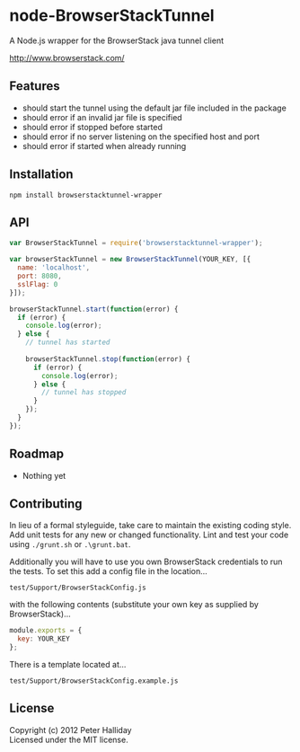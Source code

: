 node-BrowserStackTunnel
=========

A Node.js wrapper for the BrowserStack java tunnel client

http://www.browserstack.com/

## Features

- should start the tunnel using the default jar file included in the package
- should error if an invalid jar file is specified
- should error if stopped before started
- should error if no server listening on the specified host and port
- should error if started when already running

## Installation

```
npm install browserstacktunnel-wrapper
```

## API

```javascript
var BrowserStackTunnel = require('browserstacktunnel-wrapper');

var browserStackTunnel = new BrowserStackTunnel(YOUR_KEY, [{
  name: 'localhost',
  port: 8080,
  sslFlag: 0
}]);

browserStackTunnel.start(function(error) {
  if (error) {
    console.log(error);
  } else {
    // tunnel has started
    
    browserStackTunnel.stop(function(error) {
      if (error) {
        console.log(error);
      } else {
        // tunnel has stopped
      }
    });
  }
});
```

## Roadmap

- Nothing yet

## Contributing

In lieu of a formal styleguide, take care to maintain the existing coding style. Add unit tests for any new or changed functionality. Lint and test your code using ``./grunt.sh`` or ``.\grunt.bat``.

Additionally you will have to use you own BrowserStack credentials to run the tests. To set this add a config file in the location...

``test/Support/BrowserStackConfig.js``

with the following contents (substitute your own key as supplied by BrowserStack)...

```Javascript
module.exports = {
  key: YOUR_KEY
};
```

There is a template located at...

``test/Support/BrowserStackConfig.example.js``

## License
Copyright (c) 2012 Peter Halliday  
Licensed under the MIT license.